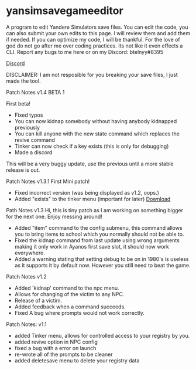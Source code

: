 # yansimsavegameeditor
A program to edit Yandere Simulators save files.
You can edit the code, you can also submit your own edits to this page. I will review them and add them if needed.
If you can optimize my code, I will be thankful.
For the love of god do not go after me over coding practices. Its not like it even effects a CLI.
Report any bugs to me here or on my Discord: btelnyy#8395

[Discord](https://discord.gg/P22tFkjTm3)

DISCLAIMER: I am not resposible for you breaking your save files, I just made the tool.

Patch Notes v1.4 BETA 1

First beta! 
* Fixed typos
* You can now kidnap somebody without having anybody kidnapped previously
* You can kill anyone with the new state command which replaces the revive command
* Tinker can now check if a key exists (this is only for debugging)
* Made a discord 

This will be a very buggy update, use the previous until a more stable release is out.


Patch Notes v1.3.1
First Mini patch!
* Fixed incorrect version (was being displayed as v1.2, oops.)
* Added "exists" to the tinker menu (important for later)
[Download](https://github.com/BTELNYY/yansimsavegameeditor/releases/download/v1.3.1/yansim.save.game.edit.v1.3.1.exe)

Path Notes v1.3
Hi, this is tiny patch as I am working on something bigger for the next one. Enjoy messing around!
* Added "item" command to the config submenu, this command allows you to bring items to school which you normally should not be able to.
* Fixed the kidnap command from last update using wrong arguments making it only work in Ayanos first save slot, it should now work everywhere.
* Added a warning stating that setting debug to be on in 1980's is useless as it supports it by default now. However you still need to beat the game.

Patch Notes v1.2
* Added 'kidnap' command to the npc menu.
 * Allows for changing of the victim to any NPC.
 * Release of a victim.
* Added feedback when a command succeeds.
* Fixed A bug where prompts would not work correctly.

Patch Notes: v1.1
* added Tinker menu, allows for controlled access to your registry by you.
* added revive option in NPC config
* fixed a bug with a error on launch
* re-wrote all of the prompts to be cleaner
* added deletesave menu to delete your registry data
